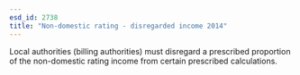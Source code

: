 ```yaml
---
esd_id: 2738
title: "Non-domestic rating - disregarded income 2014"
---
```


Local authorities (billing authorities) must disregard a prescribed proportion of the non-domestic rating income from certain prescribed calculations.

